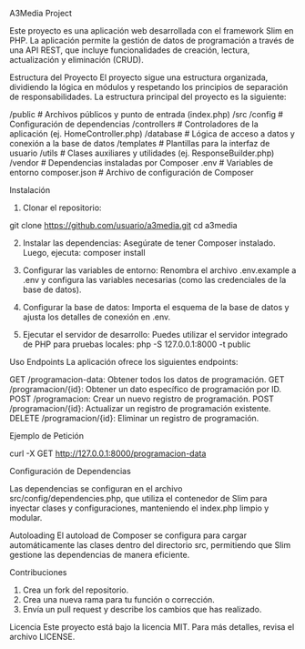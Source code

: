 A3Media Project

Este proyecto es una aplicación web desarrollada con el framework Slim en PHP. La aplicación permite la gestión de datos de programación a través de una API REST, que incluye funcionalidades de creación, lectura, actualización y eliminación (CRUD).

Estructura del Proyecto
El proyecto sigue una estructura organizada, dividiendo la lógica en módulos y respetando los principios de separación de responsabilidades. La estructura principal del proyecto es la siguiente:

/public               # Archivos públicos y punto de entrada (index.php)
/src
  /config             # Configuración de dependencias
  /controllers        # Controladores de la aplicación (ej. HomeController.php)
  /database           # Lógica de acceso a datos y conexión a la base de datos
  /templates          # Plantillas para la interfaz de usuario
  /utils              # Clases auxiliares y utilidades (ej. ResponseBuilder.php)
/vendor               # Dependencias instaladas por Composer
.env                  # Variables de entorno
composer.json         # Archivo de configuración de Composer

Instalación
1. Clonar el repositorio:

git clone https://github.com/usuario/a3media.git
cd a3media

2. Instalar las dependencias: Asegúrate de tener Composer instalado. Luego, ejecuta:
composer install

3. Configurar las variables de entorno: Renombra el archivo .env.example a .env y configura las variables necesarias (como las credenciales de la base de datos).

4. Configurar la base de datos: Importa el esquema de la base de datos y ajusta los detalles de conexión en .env.

5. Ejecutar el servidor de desarrollo: Puedes utilizar el servidor integrado de PHP para pruebas locales:
php -S 127.0.0.1:8000 -t public

Uso
Endpoints
La aplicación ofrece los siguientes endpoints:

GET /programacion-data: Obtener todos los datos de programación.
GET /programacion/{id}: Obtener un dato específico de programación por ID.
POST /programacion: Crear un nuevo registro de programación.
POST /programacion/{id}: Actualizar un registro de programación existente.
DELETE /programacion/{id}: Eliminar un registro de programación.

Ejemplo de Petición

curl -X GET http://127.0.0.1:8000/programacion-data

Configuración de Dependencias

Las dependencias se configuran en el archivo src/config/dependencies.php, que utiliza el contenedor de Slim para inyectar clases y configuraciones, manteniendo el index.php limpio y modular.

Autoloading
El autoload de Composer se configura para cargar automáticamente las clases dentro del directorio src, permitiendo que Slim gestione las dependencias de manera eficiente.

Contribuciones
  1. Crea un fork del repositorio.
  2. Crea una nueva rama para tu función o corrección.
  3. Envía un pull request y describe los cambios que has realizado.

Licencia
Este proyecto está bajo la licencia MIT. Para más detalles, revisa el archivo LICENSE.
